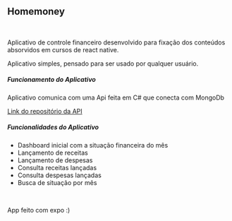 <h2>Homemoney</h2>
<br/>
<p>Aplicativo de controle financeiro desenvolvido para fixação dos conteúdos absorvidos em cursos de react native.</p>
<p>Aplicativo simples, pensado para ser usado por qualquer usuário.</p>
<h5>Funcionamento do Aplicativo</h5>
<p>Aplicativo comunica com uma Api feita em C# que conecta com MongoDb</p>
<p><a href="https://github.com/willpower18/APIHomemoney">Link do repositório da API</a></p>
<h5>Funcionalidades do Aplicativo</h5>
<ul>
<li>Dashboard inicial com a situação financeira do mês</li>
<li>Lançamento de receitas</li>
<li>Lançamento de despesas</li>
<li>Consulta receitas lançadas</li>
<li>Consulta despesas lançadas</li>
<li>Busca de situação por mês</li>
</ul>
<br>
<p>App feito com expo :)</p>
